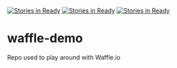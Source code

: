[![Stories in Ready](https://badge.waffle.io/36degrees/waffle-demo.png?label=ready&title=Ready)](https://waffle.io/36degrees/waffle-demo)
[![Stories in Ready](https://badge.waffle.io/adamweeks/waffle-demo.png?label=ready&title=Ready)](https://waffle.io/adamweeks/waffle-demo)
[![Stories in Ready](https://badge.waffle.io/peter-h4nsen/waffle-demo.png?label=ready&title=Ready)](https://waffle.io/peter-h4nsen/waffle-demo)
# waffle-demo
Repo used to play around with Waffle.io
